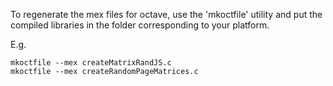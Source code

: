 To regenerate the mex files for octave, use the 'mkoctfile' utility and put the compiled libraries
in the folder corresponding to your platform.

E.g.
    
    mkoctfile --mex createMatrixRandJS.c
    mkoctfile --mex createRandomPageMatrices.c
